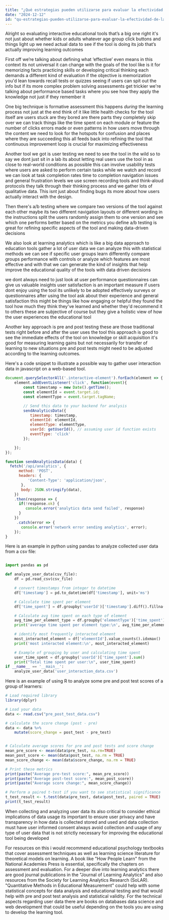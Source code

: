 ```yaml
---
title: "¿Qué estrategias pueden utilizarse para evaluar la efectividad de las herramientas educativas interactivas?"
date: "2024-12-12"
id: "qu-estrategias-pueden-utilizarse-para-evaluar-la-efectividad-de-las-herramientas-educativas-interactivas"
---
```


Alright so evaluating interactive educational tools that’s a big one right it's not just about whether kids or adults whatever age group click buttons and things light up we need actual data to see if the tool is doing its job that’s actually improving learning outcomes

First off we’re talking about defining what ‘effective’ even means in this context its not universal it can change with the goals of the tool like is it for memorizing facts practicing skills or developing critical thinking each demands a different kind of evaluation if the objective is memorization you'd lean towards recall tests or quizzes seeing if users can spit out the info but if its more complex problem solving assessments get trickier we're talking about performance based tasks where you see how they apply the knowledge not just if they remember it

One big technique is formative assessment this happens *during* the learning process not just at the end think of it like little health checks for the tool itself are users stuck are they bored are there parts they completely skip over we can track things like the time spent on each module or feature the number of clicks errors made or even patterns in how users move through the content we need to look for the hotspots for confusion and places where they are succeeding this all feeds back into refining the tool that continuous improvement loop is crucial for maximizing effectiveness

Another tool we got is user testing we need to see the tool in the wild so to say we dont just sit in a lab its about letting real users use the tool in as close to real-world conditions as possible this can involve usability tests where users are asked to perform certain tasks while we watch and record we can look at task completion rates time to completion navigation issues and general frustration levels we use screen recording tools and think-aloud protocols they talk through their thinking process and we gather lots of qualitative data. This isnt just about finding bugs its more about how users actually interact with the design.

Then there's a/b testing where we compare two versions of the tool against each other maybe its two different navigation layouts or different wording in the instructions split the users randomly assign them to one version and see which one performs better based on the metrics you define a/b testing is great for refining specific aspects of the tool and making data-driven decisions

We also look at learning analytics which is like a big data approach to education tools gather a lot of user data we can analyze this with statistical methods we can see if specific user groups learn differently compare groups performance with controls or analyze which features are most effective and with that we can generate the kind of insights that help improve the educational quality of the tools with data driven decisions

we dont always need to just look at user performance questionnaires can give us valuable insights user satisfaction is an important measure if users dont enjoy using the tool its unlikely to be adopted effectively surveys or questionnaires after using the tool ask about their experience and general satisfaction this might be things like how engaging or helpful they found the tool how much they think they've learned and whether they'd recommend it to others these are subjective of course but they give a holistic view of how the user experiences the educational tool

Another key approach is pre and post testing these are those traditional tests right before and after the user uses the tool this approach is good to see the immediate effects of the tool on knowledge or skill acquisition it's good for measuring learning gains but not necessarily for transfer of learning to new situations pre and post tests might need to be adjusted according to the learning outcomes.

Here's a code snippet to illustrate a possible way to gather user interaction data in javascript on a web-based tool.

```javascript
document.querySelectorAll('.interactive-element').forEach(element => {
    element.addEventListener('click', function(event){
        const timestamp = new Date().getTime();
        const elementId = event.target.id;
        const elementType = event.target.tagName;

        // Send this data to your backend for analysis
        sendAnalyticsData({
           timestamp: timestamp,
           elementId: elementId,
           elementType: elementType,
           userId: getUserId(), // assuming user id function exists
           eventType: 'click'
        });

    });
});

function sendAnalyticsData(data) {
  fetch('/api/analytics', {
      method: 'POST',
      headers: {
          'Content-Type': 'application/json',
       },
       body: JSON.stringify(data),
    })
    .then(response => {
      if(!response.ok) {
         console.error('analytics data send failed', response)
      }
    })
     .catch(error => {
       console.error('network error sending analytics', error);
    });
}

```

Here is an example in python using pandas to analyze collected user data from a csv file:

```python

import pandas as pd

def analyze_user_data(csv_file):
    df = pd.read_csv(csv_file)

    # convert timestamps from integer to datetime
    df['timestamp'] = pd.to_datetime(df['timestamp'], unit='ms')

    # Calculate time spent per element
    df['time_spent'] = df.groupby('userId')['timestamp'].diff().fillna(pd.Timedelta(seconds=0))

    # Calculate avg time spent on each type of element
    avg_time_per_element_type = df.groupby('elementType')['time_spent'].mean()
    print('average time spent per element type:\n', avg_time_per_element_type)

    # identify most frequently interacted element
    most_interacted_element = df['elementId'].value_counts().idxmax()
    print('most interacted element:\n', most_interacted_element)

    # Example of grouping by user and calculating time spent
    user_time_spent = df.groupby('userId')['time_spent'].sum()
    print("Total time spent per user:\n", user_time_spent)
if __name__ == '__main__':
    analyze_user_data('user_interaction_data.csv')
```

Here is an example of using R to analyze some pre and post test scores of a group of learners:

```R
# Load required library
library(dplyr)

# Load your data
data <- read.csv("pre_post_test_data.csv")

# calculate the score change (post - pre)
data <- data %>%
    mutate(score_change = post_test - pre_test)


# Calculate average scores for pre and post tests and score change
mean_pre_score <- mean(data$pre_test, na.rm=TRUE)
mean_post_score <- mean(data$post_test, na.rm = TRUE)
mean_score_change <- mean(data$score_change, na.rm = TRUE)

# Print these metrics
print(paste("Average pre-test score:", mean_pre_score))
print(paste("Average post-test score:", mean_post_score))
print(paste("Average score change:", mean_score_change))

# Perform a paired t-test if you want to see statistical significance
t_test_result <- t.test(data$pre_test, data$post_test, paired = TRUE)
print(t_test_result)
```

When collecting and analyzing user data its also critical to consider ethical implications of data usage its important to ensure user privacy and have transparency in how data is collected stored and used and data collection must have user informed consent always avoid collection and usage of any type of user data that is not strictly necessary for improving the educational tool being developed

For resources on this i would recommend educational psychology textbooks that cover assessment techniques as well as learning science literature for theoretical models on learning. A book like "How People Learn" from the National Academies Press is essential, specifically the chapters on assessment and evaluation. For a deeper dive into learning analytics there are good journal publications in the "Journal of Learning Analytics" and also resources from the Society for Learning Analytics Research (SoLAR). "Quantitative Methods in Educational Measurement" could help with some statistical concepts for data analysis and educational testing and that would help with pre and post test analysis and statistical validity. For the technical aspects regarding user data there are books on databases data science and web development that could be useful depending on the tools you are using to develop the learning tool.
